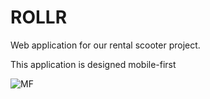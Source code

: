 # ROLLR
Web application for our rental scooter project.

This application is designed mobile-first

![MF](https://user-images.githubusercontent.com/48712793/66643359-caf8fc80-ec1e-11e9-8642-8d2bcc157de6.jpeg)
